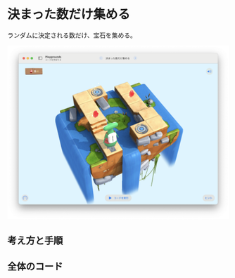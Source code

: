 # 決まった数だけ集める

ランダムに決定される数だけ、宝石を集める。

![ステージ画像](./Images/決まった数だけ集める.png)

## 考え方と手順


## 全体のコード

```swift
```
